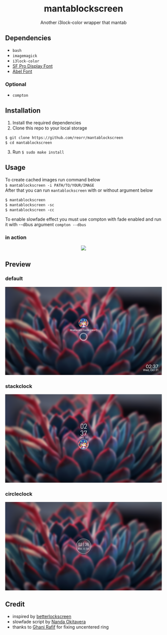 <div align="center">
	<h1>mantablockscreen</h1>
	<p>Another i3lock-color wrapper that mantab</p>
</div>

## Dependencies
- `bash`
- `imagemagick`
- `i3lock-color`
- [SF Pro Display Font](https://github.com/sahibjotsaggu/San-Francisco-Pro-Fonts)
- [Abel Font](https://github.com/google/fonts/tree/master/ofl/abel)
### Optional
- `compton`

## Installation
1. Install the required dependencies
2. Clone this repo to your local storage
```
$ git clone https://github.com/reorr/mantablockscreen
$ cd mantablockscreen
```
3. Run `$ sudo make install`

## Usage
To create cached images run command below <br>
`$ mantablockscreen -i PATH/TO/YOUR/IMAGE` <br>
After that you can run `mantablockscreen` with or without argument below <br>
```
$ mantablockscreen
$ mantablockscreen -sc
$ mantablockscreen -cc
```
To enable slowfade effect you must use compton with fade enabled and run it with --dbus argument `compton --dbus`

### in action
<div align="center">
	<img src="inaction.gif">
</div>

## Preview
### default
![mantablockscreen default](Screenshot/default.png)
### stackclock
![mantablockscreen stackclock](Screenshot/stackclock.png)
### circleclock
![mantablockscreen circleclock](Screenshot/circleclock.png)

## Credit
- inspired by [betterlockscreen](https://github.com/pavanjadhaw/betterlockscreen)
- slowfade script by [Nanda Okitavera](https://github.com/yuune)
- thanks to [Ghani Rafif](https://github.com/ekickx/) for fixing uncentered ring